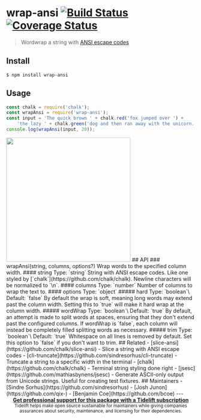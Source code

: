 # wrap-ansi [![Build Status](https://travis-ci.com/chalk/wrap-ansi.svg?branch=master)](https://travis-ci.com/chalk/wrap-ansi) [![Coverage Status](https://coveralls.io/repos/github/chalk/wrap-ansi/badge.svg?branch=master)](https://coveralls.io/github/chalk/wrap-ansi?branch=master)
> Wordwrap a string with [ANSI escape codes](https://en.wikipedia.org/wiki/ANSI_escape_code#Colors_and_Styles)
## Install
```
$ npm install wrap-ansi
```
## Usage
```js
const chalk = require('chalk');
const wrapAnsi = require('wrap-ansi');
const input = 'The quick brown ' + chalk.red('fox jumped over ') +
	'the lazy ' + chalk.green('dog and then ran away with the unicorn.');
console.log(wrapAnsi(input, 20));
```
<img width="331" src="screenshot.png">
## API
### wrapAnsi(string, columns, options?)
Wrap words to the specified column width.
#### string
Type: `string`
String with ANSI escape codes. Like one styled by [`chalk`](https://github.com/chalk/chalk). Newline characters will be normalized to `\n`.
#### columns
Type: `number`
Number of columns to wrap the text to.
#### options
Type: `object`
##### hard
Type: `boolean`\
Default: `false`
By default the wrap is soft, meaning long words may extend past the column width. Setting this to `true` will make it hard wrap at the column width.
##### wordWrap
Type: `boolean`\
Default: `true`
By default, an attempt is made to split words at spaces, ensuring that they don't extend past the configured columns. If wordWrap is `false`, each column will instead be completely filled splitting words as necessary.
##### trim
Type: `boolean`\
Default: `true`
Whitespace on all lines is removed by default. Set this option to `false` if you don't want to trim.
## Related
- [slice-ansi](https://github.com/chalk/slice-ansi) - Slice a string with ANSI escape codes
- [cli-truncate](https://github.com/sindresorhus/cli-truncate) - Truncate a string to a specific width in the terminal
- [chalk](https://github.com/chalk/chalk) - Terminal string styling done right
- [jsesc](https://github.com/mathiasbynens/jsesc) - Generate ASCII-only output from Unicode strings. Useful for creating test fixtures.
## Maintainers
- [Sindre Sorhus](https://github.com/sindresorhus)
- [Josh Junon](https://github.com/qix-)
- [Benjamin Coe](https://github.com/bcoe)
---
<div align="center">
	<b>
		<a href="https://tidelift.com/subscription/pkg/npm-wrap_ansi?utm_source=npm-wrap-ansi&utm_medium=referral&utm_campaign=readme">Get professional support for this package with a Tidelift subscription</a>
	</b>
	<br>
	<sub>
		Tidelift helps make open source sustainable for maintainers while giving companies<br>assurances about security, maintenance, and licensing for their dependencies.
	</sub>
</div>
